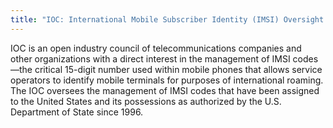 ```yaml
---
title: "IOC: International Mobile Subscriber Identity (IMSI) Oversight Council"
---
```


IOC is an open industry council of telecommunications companies and other organizations with a direct interest in the management of IMSI codes—the critical 15-digit number used within mobile phones that allows service operators to identify mobile terminals for purposes of international roaming. The IOC oversees the management of IMSI codes that have been assigned to the United States and its possessions as authorized by the U.S. Department of State since 1996.

